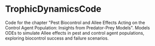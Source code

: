 # TrophicDynamicsCode
Code for the chapter "Pest Biocontrol and Allee Effects Acting on the Control Agent Population: Insights from Predator-Prey Models". Models ODEs to simulate Allee effects in pest and control agent populations, exploring biocontrol success and failure scenarios.
